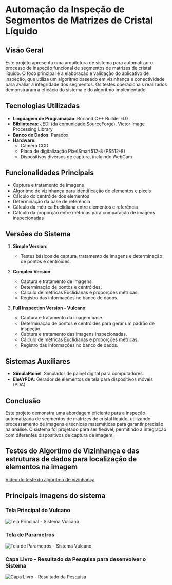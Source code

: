 # Automação da Inspeção de Segmentos de Matrizes de Cristal Líquido

## Visão Geral

Este projeto apresenta uma arquitetura de sistema para automatizar o processo de inspeção funcional de segmentos de matrizes de cristal líquido. O foco principal é a elaboração e validação do aplicativo de inspeção, que utiliza um algoritmo baseado em vizinhança e conectividade para avaliar a integridade dos segmentos. Os testes operacionais realizados demonstraram a eficácia do sistema e do algoritmo implementado.

## Tecnologias Utilizadas

- **Linguagem de Programação**: Borland C++ Builder 6.0
- **Bibliotecas**: JEDI (da comunidade SourceForge), Victor Image Processing Library
- **Banco de Dados**: Paradox
- **Hardware**:
  - Câmera CCD
  - Placa de digitalização PixelSmart512-8 (PS512-8)
  - Dispositivos diversos de captura, incluindo WebCam

## Funcionalidades Principais

- Captura e tratamento de imagens
- Algoritmo de vizinhança para identificação de elementos e pixels
- Cálculo do centróide dos elementos
- Determinação da base de referência
- Cálculo da métrica Euclidiana entre elementos e referência
- Cálculo da proporção entre métricas para comparação de imagens inspecionadas

## Versões do Sistema

1. **Simple Version**: 
   - Testes básicos de captura, tratamento de imagens e determinação de pontos e centróides.

2. **Complex Version**:
   - Captura e tratamento de imagens.
   - Determinação de pontos e centróides.
   - Cálculo de métricas Euclidianas e proporções métricas.
   - Registro das informações no banco de dados.

3. **Full Inspection Version - Vulcano**:
   - Captura e tratamento da imagem base.
   - Determinação de pontos e centróides para gerar um padrão de inspeção.
   - Captura e tratamento das imagens inspecionadas.
   - Cálculo de métricas Euclidianas e proporções métricas.
   - Registro das informações no banco de dados.

## Sistemas Auxiliares

- **SimulaPainel**: Simulador de painel digital para computadores.
- **EleVrPDA**: Gerador de elementos de tela para dispositivos móveis (PDA).

## Conclusão

Este projeto demonstra uma abordagem eficiente para a inspeção automatizada de segmentos de matrizes de cristal líquido, utilizando processamento de imagens e técnicas matemáticas para garantir precisão na análise. O sistema foi projetado para ser flexível, permitindo a integração com diferentes dispositivos de captura de imagem.

## Testes do Algortimo de Vizinhança e das estruturas de dados para localização de elementos na imagem

[Video do teste do algoritmo de vizinhança](https://youtu.be/JpsyqKUG5YU)

## Principais imagens do sistema

### Tela Principal do Vulcano
![Tela Principal - Sistema Vulcano](https://mdcursos.dev.br/img/sisdesk/TelaPrincipalVulcano.png)

### Tela de Parametros
![Tela de Parametros - Sistema Vulcano](https://mdcursos.dev.br/img/sisdesk/TelaParametro.png)

### Capa Livro - Resultado da Pesquisa para desenvolver o Sistema
![Capa Livro - Resultado da Pesquisa](https://mdcursos.dev.br/img/sisdesk/Capa_Livro.png)
